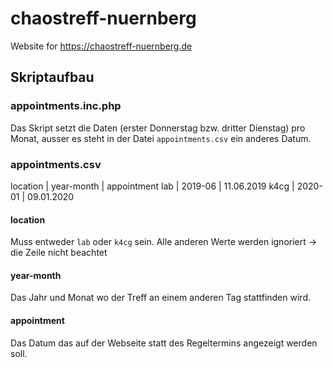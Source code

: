 # chaostreff-nuernberg

Website for https://chaostreff-nuernberg.de


## Skriptaufbau

### appointments.inc.php

Das Skript setzt die Daten (erster Donnerstag bzw. dritter Dienstag) pro Monat, ausser es steht in der Datei `appointments.csv` ein anderes Datum.

### appointments.csv

location | year-month | appointment
lab | 2019-06 | 11.06.2019
k4cg | 2020-01 | 09.01.2020

#### location

Muss entweder `lab` oder `k4cg` sein. Alle anderen Werte werden ignoriert -> die Zeile nicht beachtet

#### year-month

Das Jahr und Monat wo der Treff an einem anderen Tag stattfinden wird.

#### appointment

Das Datum das auf der Webseite statt des Regeltermins angezeigt werden soll.
